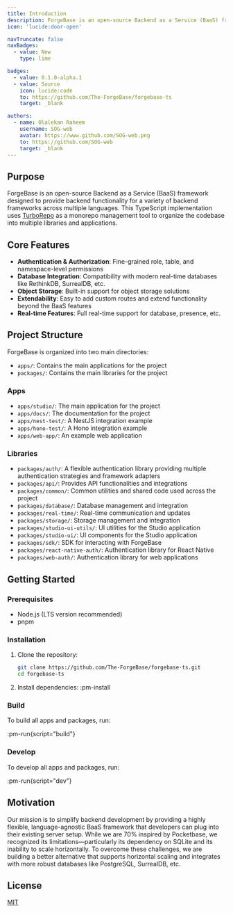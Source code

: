```yaml
---
title: Introduction
description: ForgeBase is an open-source Backend as a Service (BaaS) framework designed to provide backend functionality for a variety of backend frameworks across multiple languages.
icon: 'lucide:door-open'

navTruncate: false
navBadges:
  - value: New
    type: lime

badges:
  - value: 0.1.0-alpha.1
  - value: Source
    icon: lucide:code
    to: https://github.com/The-ForgeBase/forgebase-ts
    target: _blank

authors:
  - name: Olalekan Raheem
    username: SOG-web
    avatar: https://www.github.com/SOG-web.png
    to: https://github.com/SOG-web
    target: _blank
---
```


## Purpose

ForgeBase is an open-source Backend as a Service (BaaS) framework designed to provide backend functionality for a variety of backend frameworks across multiple languages. This TypeScript implementation uses [TurboRepo](/) as a monorepo management tool to organize the codebase into multiple libraries and applications.

## Core Features

- **Authentication & Authorization**: Fine-grained role, table, and namespace-level permissions
- **Database Integration**: Compatibility with modern real-time databases like RethinkDB, SurrealDB, etc.
- **Object Storage**: Built-in support for object storage solutions
- **Extendability**: Easy to add custom routes and extend functionality beyond the BaaS features
- **Real-time Features**: Full real-time support for database, presence, etc.

## Project Structure

ForgeBase is organized into two main directories:

- `apps/`: Contains the main applications for the project
- `packages/`: Contains the main libraries for the project

### Apps

- `apps/studio/`: The main application for the project
- `apps/docs/`: The documentation for the project
- `apps/nest-test/`: A NestJS integration example
- `apps/hono-test/`: A Hono integration example
- `apps/web-app/`: An example web application

### Libraries

- `packages/auth/`: A flexible authentication library providing multiple authentication strategies and framework adapters
- `packages/api/`: Provides API functionalities and integrations
- `packages/common/`: Common utilities and shared code used across the project
- `packages/database/`: Database management and integration
- `packages/real-time/`: Real-time communication and updates
- `packages/storage/`: Storage management and integration
- `packages/studio-ui-utils/`: UI utilities for the Studio application
- `packages/studio-ui/`: UI components for the Studio application
- `packages/sdk/`: SDK for interacting with ForgeBase
- `packages/react-native-auth/`: Authentication library for React Native
- `packages/web-auth/`: Authentication library for web applications

## Getting Started

### Prerequisites

- Node.js (LTS version recommended)
- pnpm

### Installation

1. Clone the repository:

   ```bash [git]
   git clone https://github.com/The-ForgeBase/forgebase-ts.git
   cd forgebase-ts
   ```

2. Install dependencies:
   :pm-install

### Build

To build all apps and packages, run:

:pm-run{script="build"}

### Develop

To develop all apps and packages, run:

:pm-run{script="dev"}

## Motivation

Our mission is to simplify backend development by providing a highly flexible, language-agnostic BaaS framework that developers can plug into their existing server setup. While we are 70% inspired by Pocketbase, we recognized its limitations—particularly its dependency on SQLite and its inability to scale horizontally. To overcome these challenges, we are building a better alternative that supports horizontal scaling and integrates with more robust databases like PostgreSQL, SurrealDB, etc.

<!-- - [ePoc](https://epoc.inria.fr/en)
- [Add your project 🚀](https://github.com/The-ForgeBase/forgebase-ts/edit/main/README.md) -->

## License

[MIT](https://github.com/The-ForgeBase/forgebase-ts/blob/main/LICENSE)
